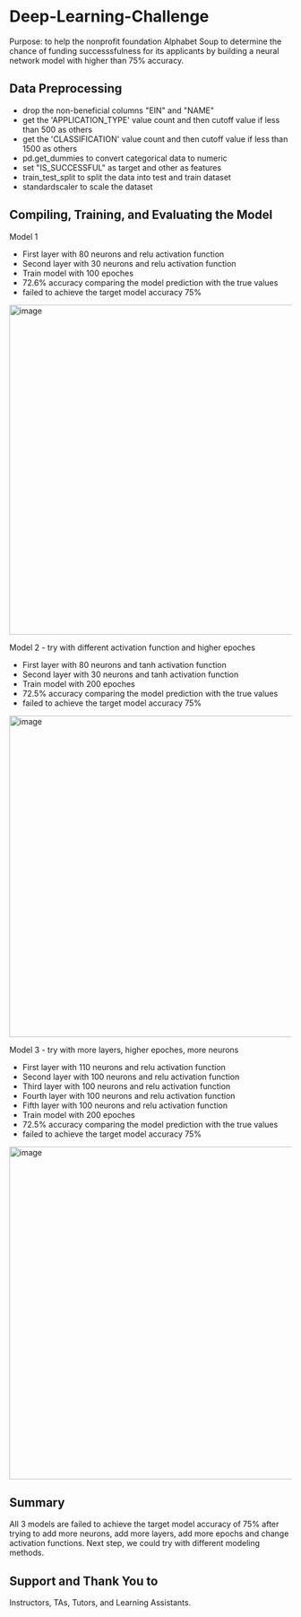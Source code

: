 # Deep-Learning-Challenge
Purpose: to help the nonprofit foundation Alphabet Soup to determine the chance of funding successsfulness for its applicants by building a neural network model with higher than 75% accuracy. 

## Data Preprocessing
- drop the non-beneficial columns "EIN" and "NAME" 
- get the 'APPLICATION_TYPE' value count and then cutoff value if less than 500 as others 
- get the 'CLASSIFICATION' value count and then cutoff value if less than 1500 as others 
- pd.get_dummies to convert categorical data to numeric
- set "IS_SUCCESSFUL" as target and other as features 
- train_test_split to split the data into test and train dataset
- standardscaler to scale the dataset

## Compiling, Training, and Evaluating the Model

Model 1 
- First layer with 80 neurons and relu activation function
- Second layer with 30 neurons and relu activation function
- Train model with 100 epoches
- 72.6% accuracy comparing the model prediction with the true values
- failed to achieve the target model accuracy 75% 
<img width="588" alt="image" src="https://user-images.githubusercontent.com/118244319/236709353-9fe2d6c4-d359-43c9-bcbb-3625190af347.png">




Model 2 - try with different activation function and higher epoches
- First layer with 80 neurons and tanh activation function
- Second layer with 30 neurons and tanh activation function
- Train model with 200 epoches
- 72.5% accuracy comparing the model prediction with the true values
- failed to achieve the target model accuracy 75% 
<img width="573" alt="image" src="https://user-images.githubusercontent.com/118244319/236709338-e4a1ab58-1498-4f1a-b29a-5012c85497b3.png">



Model 3 - try with more layers, higher epoches, more neurons
- First layer with 110 neurons and relu activation function
- Second layer with 100 neurons and relu activation function
- Third layer with 100 neurons and relu activation function
- Fourth layer with 100 neurons and relu activation function
- Fifth layer with 100 neurons and relu activation function
- Train model with 200 epoches
- 72.5% accuracy comparing the model prediction with the true values
- failed to achieve the target model accuracy 75% 
<img width="593" alt="image" src="https://user-images.githubusercontent.com/118244319/236709321-f2f3a960-0629-4200-ad91-bdc359146ecc.png">

## Summary 

All 3 models are failed to achieve the target model accuracy of 75% after trying to add more neurons, add more layers, add more epochs and change activation functions. Next step, we could try with different modeling methods. 

## Support and Thank You to

Instructors, TAs, Tutors, and Learning Assistants.
